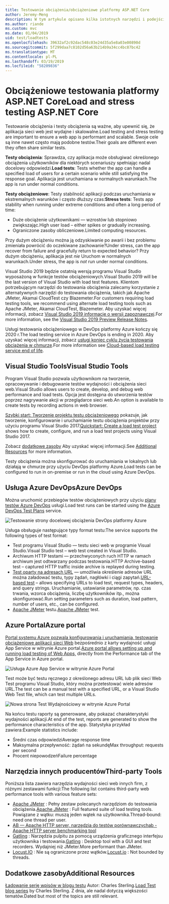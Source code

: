 ```yaml
---
title: Testowanie obciążenia/obciążeniowe platformy ASP.NET Core
author: Jeremy-Meng
description: W tym artykule opisano kilka istotnych narzędzi i podejścia do testowania obciążenia i aplikacje platformy ASP.NET Core testowanie obciążeniowe.
ms.author: riande
ms.custom: mvc
ms.date: 01/04/2019
uid: test/loadtests
ms.openlocfilehash: 39632af2c92dac548c03e24d35a5e8a03e00890d
ms.sourcegitcommit: 5f299daa7c8102d56a63b214b9a34cc4bc87bc42
ms.translationtype: MT
ms.contentlocale: pl-PL
ms.lasthandoff: 03/19/2019
ms.locfileid: "58209836"
---
```

# <a name="load-and-stress-testing-aspnet-core"></a><span data-ttu-id="c140d-103">Obciążeniowe testowania platformy ASP.NET Core</span><span class="sxs-lookup"><span data-stu-id="c140d-103">Load and stress testing ASP.NET Core</span></span>

<span data-ttu-id="c140d-104">Testowanie obciążenia i testy obciążenia są ważne, aby upewnić się, że aplikacja sieci web jest wydajne i skalowalne.</span><span class="sxs-lookup"><span data-stu-id="c140d-104">Load testing and stress testing are important to ensure a web app is performant and scalable.</span></span> <span data-ttu-id="c140d-105">Swoje cele są inne nawet często mają podobne testów.</span><span class="sxs-lookup"><span data-stu-id="c140d-105">Their goals are different even they often share similar tests.</span></span>

<span data-ttu-id="c140d-106">**Testy obciążenia**: Sprawdza, czy aplikacja może obsługiwać określonego obciążenia użytkowników dla niektórych scenariuszy spełniając nadal docelowy odpowiedzi.</span><span class="sxs-lookup"><span data-stu-id="c140d-106">**Load tests**: Tests whether the app can handle a specified load of users for a certain scenario while still satisfying the response goal.</span></span> <span data-ttu-id="c140d-107">Aplikacja jest uruchamiana w normalnych warunkach.</span><span class="sxs-lookup"><span data-stu-id="c140d-107">The app is run under normal conditions.</span></span>

<span data-ttu-id="c140d-108">**Testy obciążeniowe**: Testy stabilność aplikacji podczas uruchamiania w ekstremalnych warunków i często dłuższy czas:</span><span class="sxs-lookup"><span data-stu-id="c140d-108">**Stress tests**: Tests app stability when running under extreme conditions and often a long period of time:</span></span>

* <span data-ttu-id="c140d-109">Duże obciążenie użytkownikami — wzrostów lub stopniowo zwiększając.</span><span class="sxs-lookup"><span data-stu-id="c140d-109">High user load – either spikes or gradually increasing.</span></span>
* <span data-ttu-id="c140d-110">Ograniczone zasoby obliczeniowe.</span><span class="sxs-lookup"><span data-stu-id="c140d-110">Limited computing resources.</span></span>

<span data-ttu-id="c140d-111">Przy dużym obciążeniu można ją odzyskiwanie po awarii i bez problemu zmieniała powrócić do oczekiwane zachowanie?</span><span class="sxs-lookup"><span data-stu-id="c140d-111">Under stress, can the app recover from failure and gracefully return to expected behavior?</span></span> <span data-ttu-id="c140d-112">Przy dużym obciążeniu, aplikacja jest *nie* Uruchom w normalnych warunkach.</span><span class="sxs-lookup"><span data-stu-id="c140d-112">Under stress, the app is *not* run under normal conditions.</span></span>

<span data-ttu-id="c140d-113">Visual Studio 2019 będzie ostatnią wersją programu Visual Studio wyposażoną w funkcje testów obciążeniowych.</span><span class="sxs-lookup"><span data-stu-id="c140d-113">Visual Studio 2019 will be the last version of Visual Studio with load test features.</span></span> <span data-ttu-id="c140d-114">Klientom potrzebującym narzędzi do testowania obciążenia zalecamy korzystanie z alternatywnych narzędzi do testowania obciążenia, takich jak Apache JMeter, Akamai CloudTest czy Blazemeter.</span><span class="sxs-lookup"><span data-stu-id="c140d-114">For customers requiring load testing tools, we recommend using alternate load testing tools such as Apache JMeter, Akamai CloudTest, Blazemeter.</span></span> <span data-ttu-id="c140d-115">Aby uzyskać więcej informacji, zobacz [Visual Studio 2019 informacje o wersji zapoznawczej](/visualstudio/releases/2019/release-notes-preview#test-tools).</span><span class="sxs-lookup"><span data-stu-id="c140d-115">For more information, see the [Visual Studio 2019 Preview Release Notes](/visualstudio/releases/2019/release-notes-preview#test-tools).</span></span>

<span data-ttu-id="c140d-116">Usługi testowania obciążeniowego w DevOps platformy Azure kończy się 2020 r.</span><span class="sxs-lookup"><span data-stu-id="c140d-116">The load testing service in Azure DevOps is ending in 2020.</span></span> <span data-ttu-id="c140d-117">Aby uzyskać więcej informacji, zobacz [usługi koniec cyklu życia testowania obciążenia w chmurze](https://devblogs.microsoft.com/devops/cloud-based-load-testing-service-eol/).</span><span class="sxs-lookup"><span data-stu-id="c140d-117">For more information see [Cloud-based load testing service end of life](https://devblogs.microsoft.com/devops/cloud-based-load-testing-service-eol/).</span></span>

## <a name="visual-studio-tools"></a><span data-ttu-id="c140d-118">Visual Studio Tools</span><span class="sxs-lookup"><span data-stu-id="c140d-118">Visual Studio Tools</span></span>

<span data-ttu-id="c140d-119">Program Visual Studio pozwala użytkownikom na tworzenie, opracowywanie i debugowanie testów wydajności i obciążenia sieci web.</span><span class="sxs-lookup"><span data-stu-id="c140d-119">Visual Studio allows users to create, develop, and debug web performance and load tests.</span></span> <span data-ttu-id="c140d-120">Opcja jest dostępna do utworzenia testów poprzez nagrywanie akcji w przeglądarce sieci web.</span><span class="sxs-lookup"><span data-stu-id="c140d-120">An option is available to create tests by recording actions in web browser.</span></span>

<span data-ttu-id="c140d-121">[Szybki start: Tworzenie projektu testu obciążeniowego](/visualstudio/test/quickstart-create-a-load-test-project?view=vs-2017) pokazuje, jak tworzenie, konfigurowanie i uruchamianie testu obciążenia projektów przy użyciu programu Visual Studio 2017.</span><span class="sxs-lookup"><span data-stu-id="c140d-121">[Quickstart: Create a load test project](/visualstudio/test/quickstart-create-a-load-test-project?view=vs-2017) shows how to create, configure, and run a load test projects using Visual Studio 2017.</span></span>

<span data-ttu-id="c140d-122">Zobacz [dodatkowe zasoby](#add) Aby uzyskać więcej informacji.</span><span class="sxs-lookup"><span data-stu-id="c140d-122">See [Additional Resources](#add) for more information.</span></span>

<span data-ttu-id="c140d-123">Testy obciążenia można skonfigurować do uruchamiania w lokalnych lub działają w chmurze przy użyciu DevOps platformy Azure.</span><span class="sxs-lookup"><span data-stu-id="c140d-123">Load tests can be configured to run in on-premise or run in the cloud using Azure DevOps.</span></span>

## <a name="azure-devops"></a><span data-ttu-id="c140d-124">Usługa Azure DevOps</span><span class="sxs-lookup"><span data-stu-id="c140d-124">Azure DevOps</span></span>

<span data-ttu-id="c140d-125">Można uruchomić przebiegów testów obciążeniowych przy użyciu [plany testów Azure DevOps](/azure/devops/test/load-test/index?view=vsts) usługi.</span><span class="sxs-lookup"><span data-stu-id="c140d-125">Load test runs can be started using the [Azure DevOps Test Plans](/azure/devops/test/load-test/index?view=vsts) service.</span></span>

![Testowanie strony docelowej obciążenia DevOps platformy Azure](./load-tests/_static/azure-devops-load-test.png)

<span data-ttu-id="c140d-127">Usługa obsługuje następujące typy format testu:</span><span class="sxs-lookup"><span data-stu-id="c140d-127">The service supports the following types of test format:</span></span>

* <span data-ttu-id="c140d-128">Test programu Visual Studio — testu sieci web w programie Visual Studio.</span><span class="sxs-lookup"><span data-stu-id="c140d-128">Visual Studio test – web test created in Visual Studio.</span></span>
* <span data-ttu-id="c140d-129">Archiwum HTTP testami — przechwyconych ruch HTTP w ramach archiwum jest odtwarzany podczas testowania.</span><span class="sxs-lookup"><span data-stu-id="c140d-129">HTTP Archive-based test – captured HTTP traffic inside archive is replayed during testing.</span></span>
* <span data-ttu-id="c140d-130">[Test oparty na adresach URL](/azure/devops/test/load-test/get-started-simple-cloud-load-test?view=vsts) — umożliwia określenie adresów URL można załadować testu, typy żądań, nagłówki i ciągi zapytań.</span><span class="sxs-lookup"><span data-stu-id="c140d-130">[URL-based test](/azure/devops/test/load-test/get-started-simple-cloud-load-test?view=vsts) – allows specifying URLs to load test, request types, headers, and query strings.</span></span> <span data-ttu-id="c140d-131">Uruchamianie, ustawianie parametrów, np. czas trwania, wzorca obciążenia, liczbę użytkowników itp., można skonfigurować.</span><span class="sxs-lookup"><span data-stu-id="c140d-131">Run setting parameters such as duration, load pattern, number of users, etc., can be configured.</span></span>
* <span data-ttu-id="c140d-132">[Apache JMeter](https://jmeter.apache.org/) testu.</span><span class="sxs-lookup"><span data-stu-id="c140d-132">[Apache JMeter](https://jmeter.apache.org/) test.</span></span>

## <a name="azure-portal"></a><span data-ttu-id="c140d-133">Azure Portal</span><span class="sxs-lookup"><span data-stu-id="c140d-133">Azure portal</span></span>

<span data-ttu-id="c140d-134">[Portal systemu Azure pozwala konfigurowania i uruchamiania, testowanie obciążeniowe aplikacji sieci Web](/azure/devops/test/load-test/app-service-web-app-performance-test?view=vsts) bezpośrednio z karty wydajność usługi App Service w witrynie Azure portal.</span><span class="sxs-lookup"><span data-stu-id="c140d-134">[Azure portal allows setting up and running load testing of Web Apps,](/azure/devops/test/load-test/app-service-web-app-performance-test?view=vsts) directly from the Performance tab of the App Service in Azure portal.</span></span>

![Usługa Azure App Service w witrynie Azure Portal](./load-tests/_static/azure-appservice-perf-test.png)

<span data-ttu-id="c140d-136">Test może być testu ręcznego z określonego adresu URL lub plik sieci Web Test programu Visual Studio, który można przetestować wiele adresów URL.</span><span class="sxs-lookup"><span data-stu-id="c140d-136">The test can be a manual test with a specified URL, or a Visual Studio Web Test file, which can test multiple URLs.</span></span>

![Nowa strona Test Wydajnościowy w witrynie Azure Portal](./load-tests/_static/azure-appservice-perf-test-config.png)

<span data-ttu-id="c140d-138">Na końcu testu raporty są generowane, aby pokazać charakterystyki wydajności aplikacji.</span><span class="sxs-lookup"><span data-stu-id="c140d-138">At end of the test, reports are generated to show the performance characteristics of the app.</span></span> <span data-ttu-id="c140d-139">Statystyka przykład zawiera:</span><span class="sxs-lookup"><span data-stu-id="c140d-139">Example statistics include:</span></span>

* <span data-ttu-id="c140d-140">Średni czas odpowiedzi</span><span class="sxs-lookup"><span data-stu-id="c140d-140">Average response time</span></span>
* <span data-ttu-id="c140d-141">Maksymalna przepływność: żądań na sekundę</span><span class="sxs-lookup"><span data-stu-id="c140d-141">Max throughput: requests per second</span></span>
* <span data-ttu-id="c140d-142">Procent niepowodzeń</span><span class="sxs-lookup"><span data-stu-id="c140d-142">Failure percentage</span></span>

## <a name="third-party-tools"></a><span data-ttu-id="c140d-143">Narzędzia innych producentów</span><span class="sxs-lookup"><span data-stu-id="c140d-143">Third-party Tools</span></span>

<span data-ttu-id="c140d-144">Poniższa lista zawiera narzędzia wydajności sieci web innych firm, z różnymi zestawami funkcji:</span><span class="sxs-lookup"><span data-stu-id="c140d-144">The following list contains third-party web performance tools with various feature sets:</span></span>

* <span data-ttu-id="c140d-145">[Apache JMeter](https://jmeter.apache.org/) : Pełny zestaw polecanych narzędziom do testowania obciążenia.</span><span class="sxs-lookup"><span data-stu-id="c140d-145">[Apache JMeter](https://jmeter.apache.org/) : Full featured suite of load testing tools.</span></span> <span data-ttu-id="c140d-146">Powiązane z wątku: muszą jeden wątek na użytkownika.</span><span class="sxs-lookup"><span data-stu-id="c140d-146">Thread-bound: need one thread per user.</span></span>
* [<span data-ttu-id="c140d-147">AB — Apache HTTP server, narzędzia do testów porównawczych</span><span class="sxs-lookup"><span data-stu-id="c140d-147">ab - Apache HTTP server benchmarking tool</span></span>](https://httpd.apache.org/docs/2.4/programs/ab.html)
* <span data-ttu-id="c140d-148">[Gatling](https://gatling.io/) : Narzędzia pulpitu za pomocą urządzenia graficznego interfejsu użytkownika i testowania.</span><span class="sxs-lookup"><span data-stu-id="c140d-148">[Gatling](https://gatling.io/) : Desktop tool with a GUI and test recorders.</span></span> <span data-ttu-id="c140d-149">Wydajniej niż JMeter.</span><span class="sxs-lookup"><span data-stu-id="c140d-149">More performant than JMeter.</span></span>
* <span data-ttu-id="c140d-150">[Locust.IO](https://locust.io/) : Nie są ograniczone przez wątków.</span><span class="sxs-lookup"><span data-stu-id="c140d-150">[Locust.io](https://locust.io/) : Not bounded by threads.</span></span>

<a name="add"></a>

## <a name="additional-resources"></a><span data-ttu-id="c140d-151">Dodatkowe zasoby</span><span class="sxs-lookup"><span data-stu-id="c140d-151">Additional Resources</span></span>

<span data-ttu-id="c140d-152">[Ładowanie serię wpisów w blogu testu](https://blogs.msdn.microsoft.com/charles_sterling/2015/06/01/load-test-series-part-i-creating-web-performance-tests-for-a-load-test/) Autor: Charles Sterling.</span><span class="sxs-lookup"><span data-stu-id="c140d-152">[Load Test blog series](https://blogs.msdn.microsoft.com/charles_sterling/2015/06/01/load-test-series-part-i-creating-web-performance-tests-for-a-load-test/) by Charles Sterling.</span></span> <span data-ttu-id="c140d-153">Z dnia, ale nadal dotyczą większości tematów.</span><span class="sxs-lookup"><span data-stu-id="c140d-153">Dated but most of the topics are still relevant.</span></span>
